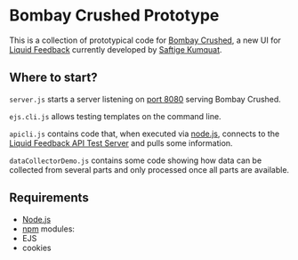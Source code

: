 Bombay Crushed Prototype
========================

This is a collection of prototypical code for [Bombay Crushed](https://saftigekumquat.wordpress.com/2011/10/05/bombay-crushed/), a new UI for [Liquid Feedback](http://liquidfeedback.org/) currently developed by [Saftige Kumquat](https://saftigekumquat.wordpress.com/).

Where to start?
---------------

`server.js` starts a server listening on [port 8080](http://localhost:8080) serving Bombay Crushed.

`ejs.cli.js` allows testing templates on the command line.

`apicli.js` contains code that, when executed via [node.js](http://nodejs.org/), connects to the [Liquid Feedback API Test Server](http://apitest.liquidfeedback.org:25520/) and pulls some information.

`dataCollectorDemo.js` contains some code showing how data can be collected from several parts and only processed once all parts are available.

Requirements
------------

* [Node.js](http://nodejs.org/)
* [npm](http://npmjs.org/) modules:
 * EJS
 * cookies
